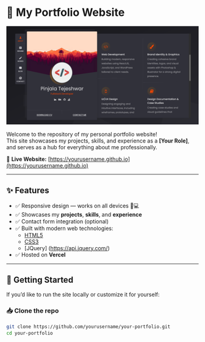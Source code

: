 # 🌟 My Portfolio Website

![Portfolio Screenshot](images\Screenshot.png)

Welcome to the repository of my personal portfolio website!  
This site showcases my projects, skills, and experience as a **[Your Role]**, and serves as a hub for everything about me professionally.

🔗 **Live Website:** [https://yourusername.github.io](https://yourusername.github.io)

---

## ✨ Features

- ✅ Responsive design — works on all devices 📱💻
- ✅ Showcases my **projects**, **skills**, and **experience**
- ✅ Contact form integration (optional)
- ✅ Built with modern web technologies:
  - [HTML5](https://developer.mozilla.org/en-US/docs/Web/Guide/HTML/HTML5)
  - [CSS3](https://developer.mozilla.org/en-US/docs/Web/CSS)
  - [JQuery] (https://api.jquery.com/)
- ✅ Hosted on **Vercel**

---

## 🚀 Getting Started

If you’d like to run the site locally or customize it for yourself:

### 📥 Clone the repo

```bash
git clone https://github.com/yourusername/your-portfolio.git
cd your-portfolio
